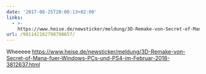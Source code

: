 ```yaml
---
date: '2017-08-25T20:00:13+02:00'
links:
  - >-
    https://www.heise.de/newsticker/meldung/3D-Remake-von-Secret-of-Mana-fuer-Windows-PCs-und-PS4-im-Februar-2018-3812637.html
url: /901142182798790657/
---
```

Wheeeee https://www.heise.de/newsticker/meldung/3D-Remake-von-Secret-of-Mana-fuer-Windows-PCs-und-PS4-im-Februar-2018-3812637.html
